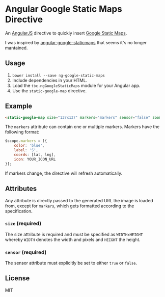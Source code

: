 # Angular Google Static Maps Directive

An [AngularJS](http://angularjs.org/) directive to quickly insert [Google Static
Maps](https://developers.google.com/maps/documentation/staticmaps/).

I was inspired by [angular-google-staticmaps](https://github.com/passy/angular-google-staticmaps) that seems it's no longer mantained.

## Usage

1. `bower install --save ng-google-static-maps`
2. Include dependencies in your HTML.
3. Load the `tbc.ngGoogleStaticMaps` module for your Angular app.
4. Use the `static-google-map` directive.

## Example

```html
<static-google-map size="137x137" markers="markers" sensor="false" zoom="14"></static-google-map>
```

The `markers` attribute can contain one or multiple markers.
Markers have the following format:

```javascript
$scope.markers = [{
    color: 'blue',
    label: 'S',
    coords: [lat, lng],
    icon: YOUR_ICON_URL
}];
```

If markers change, the directive will refresh automatically.

## Attributes

Any attribute is directly passed to the generated URL the image is loaded from,
except for `markers`, which gets formatted according to the specification.

### `size` (required)

The size attribute is required and must be specified as `WIDTHxHEIGHT` whereby `WIDTH`
denotes the width and pixels and `HEIGHT` the height.

### `sensor` (required)

The sensor attribute must explicitly be set to either `true` or `false`.

## License

MIT
